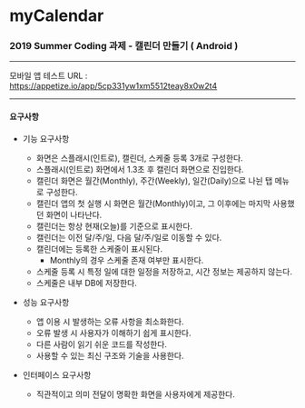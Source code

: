 # myCalendar
### 2019 Summer Coding 과제 - 캘린더 만들기 ( Android ) 

  
<hr/>

모바일 앱 테스트 URL : <https://appetize.io/app/5cp331yw1xm5512teay8x0w2t4>

<hr/>

#### 요구사항
+ 기능 요구사항 
  + 화면은 스플래시(인트로), 캘린더, 스케줄 등록 3개로 구성한다. 
  + 스플래시(인트로) 화면에서 1.3초 후 캘린더 화면으로 진입한다.
  + 캘린더 화면은 월간(Monthly), 주간(Weekly), 일간(Daily)으로 나뉜 탭 메뉴로
구성한다.
  + 캘린더 앱의 첫 실행 시 화면은 월간(Monthly)이고, 그 이후에는 마지막 사용했던
화면이 나타난다.
  + 캘린더는 항상 현재(오늘)를 기준으로 표시한다.
  + 캘린더는 이전 달/주/일, 다음 달/주/일로 이동할 수 있다.
  + 캘린더에는 등록한 스케줄이 표시된다.
    + Monthly의 경우 스케줄 존재 여부만 표시한다.
  + 스케줄 등록 시 특정 일에 대한 일정을 저장하고, 시간 정보는 제공하지 않는다.
  + 스케줄은 내부 DB에 저장한다.
  
+ 성능 요구사항
  + 앱 이용 시 발생하는 오류 사항을 최소화한다.
  + 오류 발생 시 사용자가 이해하기 쉽게 표시한다.
  + 다른 사람이 읽기 쉬운 코드를 작성한다.
  + 사용할 수 있는 최신 구조와 기술을 사용한다.

+ 인터페이스 요구사항
  + 직관적이고 의미 전달이 명확한 화면을 사용자에게 제공한다.


